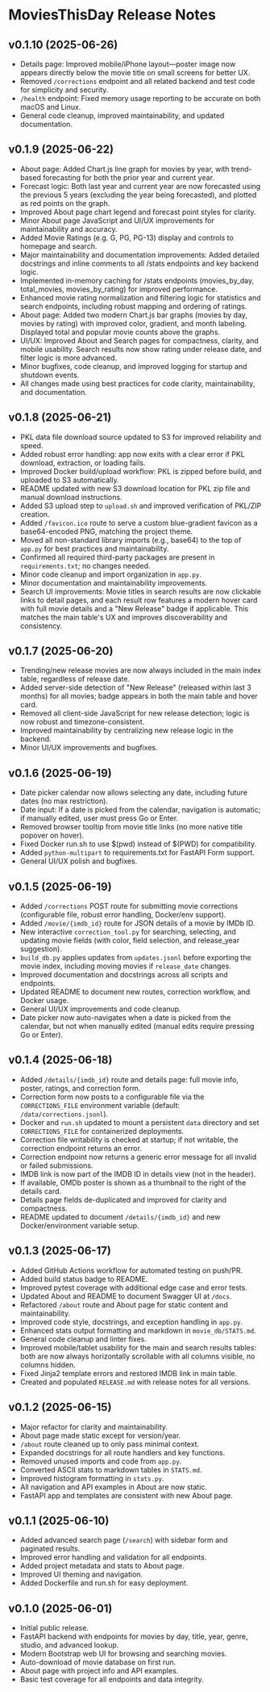 # MoviesThisDay Release Notes

## v0.1.10 (2025-06-26)
- Details page: Improved mobile/iPhone layout—poster image now appears directly below the movie title on small screens for better UX.
- Removed `/corrections` endpoint and all related backend and test code for simplicity and security.
- `/health` endpoint: Fixed memory usage reporting to be accurate on both macOS and Linux.
- General code cleanup, improved maintainability, and updated documentation.

## v0.1.9 (2025-06-22)
- About page: Added Chart.js line graph for movies by year, with trend-based forecasting for both the prior year and current year.
- Forecast logic: Both last year and current year are now forecasted using the previous 5 years (excluding the year being forecasted), and plotted as red points on the graph.
- Improved About page chart legend and forecast point styles for clarity.
- Minor About page JavaScript and UI/UX improvements for maintainability and accuracy.
- Added Movie Ratings (e.g. G, PG, PG-13) display and controls to homepage and search.
- Major maintainability and documentation improvements: Added detailed docstrings and inline comments to all /stats endpoints and key backend logic.
- Implemented in-memory caching for /stats endpoints (movies_by_day, total_movies, movies_by_rating) for improved performance.
- Enhanced movie rating normalization and filtering logic for statistics and search endpoints, including robust mapping and ordering of ratings.
- About page: Added two modern Chart.js bar graphs (movies by day, movies by rating) with improved color, gradient, and month labeling. Displayed total and popular movie counts above the graphs.
- UI/UX: Improved About and Search pages for compactness, clarity, and mobile usability. Search results now show rating under release date, and filter logic is more advanced.
- Minor bugfixes, code cleanup, and improved logging for startup and shutdown events.
- All changes made using best practices for code clarity, maintainability, and documentation.

## v0.1.8 (2025-06-21)
- PKL data file download source updated to S3 for improved reliability and speed.
- Added robust error handling: app now exits with a clear error if PKL download, extraction, or loading fails.
- Improved Docker build/upload workflow: PKL is zipped before build, and uploaded to S3 automatically.
- README updated with new S3 download location for PKL zip file and manual download instructions.
- Added S3 upload step to `upload.sh` and improved verification of PKL/ZIP creation.
- Added `/favicon.ico` route to serve a custom blue-gradient favicon as a base64-encoded PNG, matching the project theme.
- Moved all non-standard library imports (e.g., base64) to the top of `app.py` for best practices and maintainability.
- Confirmed all required third-party packages are present in `requirements.txt`; no changes needed.
- Minor code cleanup and import organization in `app.py`.
- Minor documentation and maintainability improvements.
- Search UI improvements: Movie titles in search results are now clickable links to detail pages, and each result row features a modern hover card with full movie details and a "New Release" badge if applicable. This matches the main table's UX and improves discoverability and consistency.

## v0.1.7 (2025-06-20)
- Trending/new release movies are now always included in the main index table, regardless of release date.
- Added server-side detection of "New Release" (released within last 3 months) for all movies; badge appears in both the main table and hover card.
- Removed all client-side JavaScript for new release detection; logic is now robust and timezone-consistent.
- Improved maintainability by centralizing new release logic in the backend.
- Minor UI/UX improvements and bugfixes.

## v0.1.6 (2025-06-19)
- Date picker calendar now allows selecting any date, including future dates (no max restriction).
- Date input: If a date is picked from the calendar, navigation is automatic; if manually edited, user must press Go or Enter.
- Removed browser tooltip from movie title links (no more native title popover on hover).
- Fixed Docker run.sh to use $(pwd) instead of $(PWD) for compatibility.
- Added `python-multipart` to requirements.txt for FastAPI Form support.
- General UI/UX polish and bugfixes.

## v0.1.5 (2025-06-19)
- Added `/corrections` POST route for submitting movie corrections (configurable file, robust error handling, Docker/env support).
- Added `/movie/{imdb_id}` route for JSON details of a movie by IMDb ID.
- New interactive `correction_tool.py` for searching, selecting, and updating movie fields (with color, field selection, and release_year suggestion).
- `build_db.py` applies updates from `updates.jsonl` before exporting the movie index, including moving movies if `release_date` changes.
- Improved documentation and docstrings across all scripts and endpoints.
- Updated README to document new routes, correction workflow, and Docker usage.
- General UI/UX improvements and code cleanup.
- Date picker now auto-navigates when a date is picked from the calendar, but not when manually edited (manual edits require pressing Go or Enter).

## v0.1.4 (2025-06-18)
- Added `/details/{imdb_id}` route and details page: full movie info, poster, ratings, and correction form.
- Correction form now posts to a configurable file via the `CORRECTIONS_FILE` environment variable (default: `/data/corrections.jsonl`).
- Docker and `run.sh` updated to mount a persistent `data` directory and set `CORRECTIONS_FILE` for containerized deployments.
- Correction file writability is checked at startup; if not writable, the correction endpoint returns an error.
- Correction endpoint now returns a generic error message for all invalid or failed submissions.
- IMDB link is now part of the IMDB ID in details view (not in the header).
- If available, OMDb poster is shown as a thumbnail to the right of the details card.
- Details page fields de-duplicated and improved for clarity and compactness.
- README updated to document `/details/{imdb_id}` and new Docker/environment variable setup.

## v0.1.3 (2025-06-17)
- Added GitHub Actions workflow for automated testing on push/PR.
- Added build status badge to README.
- Improved pytest coverage with additional edge case and error tests.
- Updated About and README to document Swagger UI at `/docs`.
- Refactored `/about` route and About page for static content and maintainability.
- Improved code style, docstrings, and exception handling in `app.py`.
- Enhanced stats output formatting and markdown in `movie_db/STATS.md`.
- General code cleanup and linter fixes.
- Improved mobile/tablet usability for the main and search results tables: both are now always horizontally scrollable with all columns visible, no columns hidden.
- Fixed Jinja2 template errors and restored IMDB link in main table.
- Created and populated `RELEASE.md` with release notes for all versions.

## v0.1.2 (2025-06-15)
- Major refactor for clarity and maintainability.
- About page made static except for version/year.
- `/about` route cleaned up to only pass minimal context.
- Expanded docstrings for all route handlers and key functions.
- Removed unused imports and code from `app.py`.
- Converted ASCII stats to markdown tables in `STATS.md`.
- Improved histogram formatting in `stats.py`.
- All navigation and API examples in About are now static.
- FastAPI app and templates are consistent with new About page.

## v0.1.1 (2025-06-10)
- Added advanced search page (`/search`) with sidebar form and paginated results.
- Improved error handling and validation for all endpoints.
- Added project metadata and stats to About page.
- Improved UI theming and navigation.
- Added Dockerfile and run.sh for easy deployment.

## v0.1.0 (2025-06-01)
- Initial public release.
- FastAPI backend with endpoints for movies by day, title, year, genre, studio, and advanced lookup.
- Modern Bootstrap web UI for browsing and searching movies.
- Auto-download of movie database on first run.
- About page with project info and API examples.
- Basic test coverage for all endpoints and data integrity.
